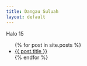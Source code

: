 ```yaml
---
title: Dangau Suluah
layout: default
---
```

Halo 15

<ul>
  {% for post in site.posts %}
    <li>
      <a href="{{ post.url }}">{{ post.title }}</a>
    </li>
  {% endfor %}
</ul>
